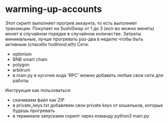 # warming-up-accounts
Этот скрипт выполняет прогрев аккаунта, то есть выполняет транзакции. Покупает на SushiSwap от 1 до 3 (кол-во можно менять) монет в случайном порядке в случайном количестве. Затраты минимальные, лучше прогревать раз-два в неделю чтобы быть активным (спасибо hodlmod.eth)
Сети:
- optimism
- BNB smart chain
- polygon
- arbitrum
- в main.py в кусочке кода 'RPC' можно добавить любые свои сети для работы

Инструкция как пользоваться:
- скачиваем файл как ZIP
- в private_keys.txt добавляем свои private keys от кошельков, которые будешь прогревать
- в терминале запускаем скрипт через команду python3 main.py 
